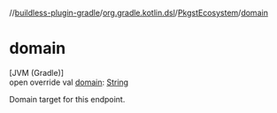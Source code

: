 //[buildless-plugin-gradle](../../../index.md)/[org.gradle.kotlin.dsl](../index.md)/[PkgstEcosystem](index.md)/[domain](domain.md)

# domain

[JVM (Gradle)]\
open override val [domain](domain.md): [String](https://kotlinlang.org/api/latest/jvm/stdlib/kotlin/-string/index.html)

Domain target for this endpoint.

